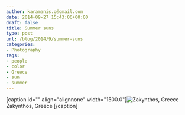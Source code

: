 ```yaml
---
author: karamanis.g@gmail.com
date: 2014-09-27 15:43:06+00:00
draft: false
title: Summer suns
type: post
url: /blog/2014/9/summer-suns
categories:
- Photography
tags:
- people
- color
- Greece
- sun
- summer
---
```


[caption id="" align="alignnone" width="1500.0"]![ Zakynthos, Greece ](/images/2014-09-27-20149summer-suns/image-asset.jpeg)
 Zakynthos, Greece [/caption]

